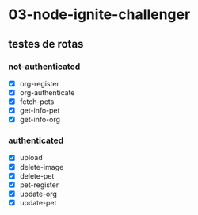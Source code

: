 # 03-node-ignite-challenger

## testes de rotas

### not-authenticated
- [x] org-register
- [x] org-authenticate
- [x] fetch-pets
- [x] get-info-pet
- [x] get-info-org

### authenticated
- [x] upload
- [x] delete-image
- [x] delete-pet
- [x] pet-register
- [x] update-org
- [x] update-pet
